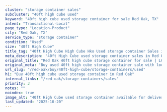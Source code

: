 ```yaml
---
cluster: "storage container sales"
subcluster: "40ft high cube used"
keyword: "40ft high cube used storage container for sale Red Oak, TX"
intent: "Transactional-Local"
page_type: "Location-Product"
city: "Red Oak, TX"
service_type: "storage container"
condition: "Used"
size: "40ft High Cube"
title_tag: "40ft High Cube High Cube Hko Used storage container Sales in Red Oak | LC Container"
meta_description: "40ft High Cube used storage container sales in Red Oak. High cube containers with extra height. Fast delivery, competitive pricing. Serving storage containers area. Quote ID: PLQ. Call (214) 524-4168 for your free quote today."
original_title: "Red Oak 40ft high cube storage container for sale | LC"
original_meta: "Buy used 40ft high cube storage container sale with local delivery in Red Oak, TX. LC Container — local Since 2003. Request a fast quote today."
url_slug: "/red-oak/buy/40ft-high-cube/storage-containers/used"
h1: "Buy 40ft high cube used storage container in Red Oak"
internal_links: "/red-oak/storage-containers/sales"
priority: 3
notes: ""
noindex: true
image_alt: "40ft High Cube used storage container available for delivery in Red Oak"
last_updated: "2025-10-20"
---
```


<!-- TODO: Add unique city/inventory copy, images, and internal links here. -->

